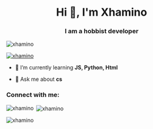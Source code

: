 <h1 align="center">Hi 👋, I'm Xhamino</h1>
<h3 align="center">I am a hobbist developer</h3>

<p align="left"> <img src="https://komarev.com/ghpvc/?username=xhamino&label=Profile%20views&color=0e75b6&style=flat" alt="xhamino" /> </p>

<p align="left"> <a href="https://github.com/ryo-ma/github-profile-trophy"><img src="https://github-profile-trophy.vercel.app/?username=xhamino" alt="xhamino" /></a> </p>

- 🌱 I’m currently learning **JS, Python, Html**

- 💬 Ask me about **cs**

<h3 align="left">Connect with me:</h3>
<p align="left">
</p>

<p><img align="left" src="https://github-readme-stats.vercel.app/api/top-langs?username=xhamino&show_icons=true&locale=en&layout=compact" alt="xhamino" /></p>

<p>&nbsp;<img align="center" src="https://github-readme-stats.vercel.app/api?username=xhamino&show_icons=true&locale=en" alt="xhamino" /></p>

<p><img align="center" src="https://github-readme-streak-stats.herokuapp.com/?user=xhamino&" alt="xhamino" /></p>
